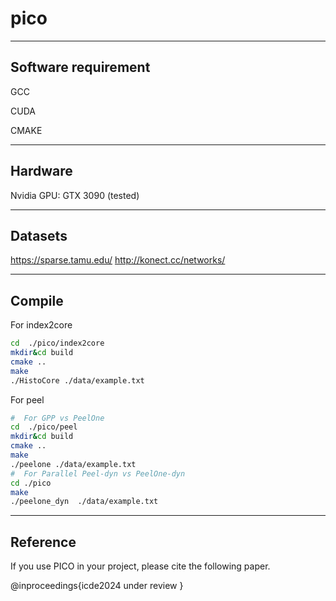 # pico

---
Software requirement
-----
GCC

CUDA

CMAKE

---
Hardware
------
Nvidia GPU:  GTX 3090 (tested)

----
Datasets
------
https://sparse.tamu.edu/
http://konect.cc/networks/

----
Compile
------
For index2core
```bash
cd  ./pico/index2core
mkdir&cd build
cmake ..
make
./HistoCore ./data/example.txt
```
For peel
   
```bash
#  For GPP vs PeelOne
cd  ./pico/peel
mkdir&cd build
cmake ..
make
./peelone ./data/example.txt
#  For Parallel Peel-dyn vs PeelOne-dyn
cd ./pico
make
./peelone_dyn  ./data/example.txt
```

----
Reference
-------

If you use PICO in your project, please cite the following paper.

@inproceedings{icde2024
under review
}
